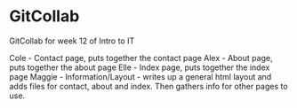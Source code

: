 # GitCollab
GitCollab for week 12 of Intro to IT

Cole - Contact page, puts together the contact page
Alex - About page, puts together the about page
Elle - Index page, puts together the index page
Maggie - Information/Layout - writes up a general html layout and adds files for contact, about and index. Then gathers info for other pages to use. 